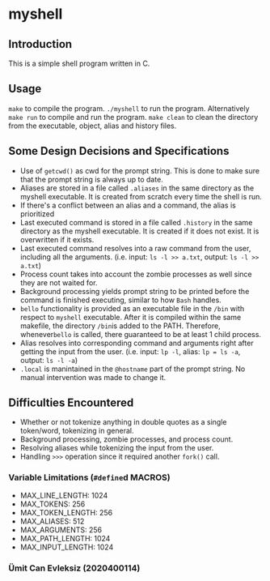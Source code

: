 # myshell

## Introduction

This is a simple shell program written in C.

## Usage

`make` to compile the program.
`./myshell` to run the program.
Alternatively `make run` to compile and run the program.
`make clean` to clean the directory from the executable, object, alias and history files.

## Some Design Decisions and Specifications

- Use of `getcwd()` as cwd for the prompt string. This is done to make sure that the prompt string is always up to date.
- Aliases are stored in a file called `.aliases` in the same directory as the myshell executable. It is created from scratch every time the shell is run.
- If there's a conflict between an alias and a command, the alias is prioritized
- Last executed command is stored in a file called `.history` in the same directory as the myshell executable. It is created if it does not exist. It is overwritten if it exists.
- Last executed command resolves into a raw command from the user, including all the arguments. (i.e. input: `ls -l >> a.txt`, output: `ls -l >> a.txt`)
- Process count takes into account the zombie processes as well since they are not waited for.
- Background processing yields prompt string to be printed before the command is finished executing, similar to how `Bash` handles.
- `bello` functionality is provided as an executable file in the `/bin` with respect to `myshell` executable. After it is compiled within the same makefile, the directory `/bin`is added to the PATH. Therefore, whenever`bello` is called, there guaranteed to be at least 1 child process.
- Alias resolves into corresponding command and arguments right after getting the input from the user. (i.e. input: `lp -l`, alias: `lp = ls -a`, output: `ls -l -a`)
- `.local` is manintained in the `@hostname` part of the prompt string. No manual intervention was made to change it.

## Difficulties Encountered

- Whether or not tokenize anything in double quotes as a single token/word, tokenizing in general.
- Background processing, zombie processes, and process count.
- Resolving aliases while tokenizing the input from the user.
- Handling `>>>` operation since it required another `fork()` call.

### Variable Limitations (`#define`d MACROS)

- MAX_LINE_LENGTH: 1024
- MAX_TOKENS: 256
- MAX_TOKEN_LENGTH: 256
- MAX_ALIASES: 512
- MAX_ARGUMENTS: 256
- MAX_PATH_LENGTH: 1024
- MAX_INPUT_LENGTH: 1024

### <span class="author_text"> Ümit Can Evleksiz (2020400114) </span>
